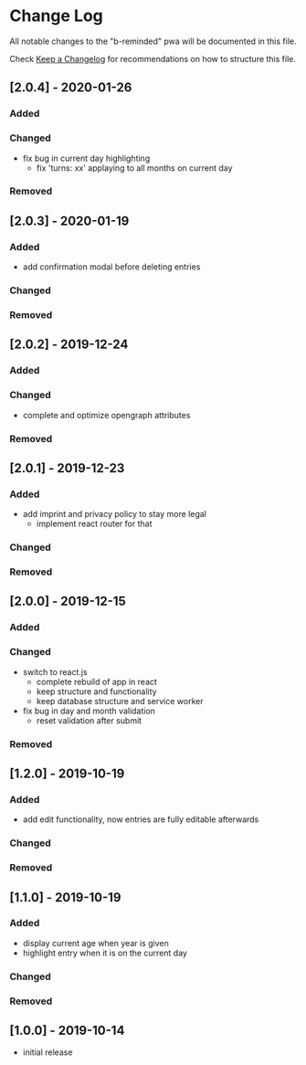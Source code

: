 # Change Log

All notable changes to the "b-reminded" pwa will be documented in this file.

Check [Keep a Changelog](http://keepachangelog.com/) for recommendations on how to structure this file.


## [2.0.4] - 2020-01-26
### Added

### Changed
- fix bug in current day highlighting
  - fix 'turns: xx' applaying to all months on current day

### Removed


## [2.0.3] - 2020-01-19
### Added
- add confirmation modal before deleting entries

### Changed

### Removed


## [2.0.2] - 2019-12-24
### Added

### Changed
- complete and optimize opengraph attributes

### Removed


## [2.0.1] - 2019-12-23
### Added
- add imprint and privacy policy to stay more legal
  - implement react router for that

### Changed

### Removed


## [2.0.0] - 2019-12-15
### Added

### Changed
- switch to react.js
  - complete rebuild of app in react
  - keep structure and functionality
  - keep database structure and service worker
- fix bug in day and month validation
  - reset validation after submit

### Removed


## [1.2.0] - 2019-10-19
### Added
- add edit functionality, now entries are fully editable afterwards

### Changed

### Removed


## [1.1.0] - 2019-10-19
### Added
- display current age when year is given
- highlight entry when it is on the current day

### Changed

### Removed


## [1.0.0] - 2019-10-14
- initial release
